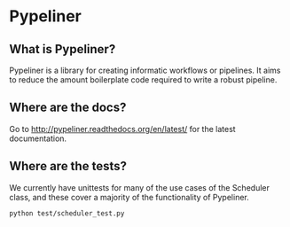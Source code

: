 # Pypeliner

## What is Pypeliner?

Pypeliner is a library for creating informatic workflows or pipelines. It aims
to reduce the amount boilerplate code required to write a robust pipeline.

## Where are the docs?

Go to http://pypeliner.readthedocs.org/en/latest/ for the latest documentation.

## Where are the tests?

We currently have unittests for many of the use cases of the Scheduler class,
and these cover a majority of the functionality of Pypeliner.

```
python test/scheduler_test.py
```
